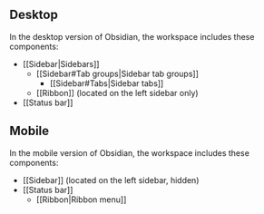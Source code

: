 
## Desktop

In the desktop version of Obsidian, the workspace includes these components:

- [[Sidebar|Sidebars]]
    - [[Sidebar#Tab groups|Sidebar tab groups]]
        - [[Sidebar#Tabs|Sidebar tabs]]
    - [[Ribbon]] (located on the left sidebar only)
- [[Status bar]]

## Mobile

In the mobile version of Obsidian, the workspace includes these components:

- [[Sidebar]] (located on the left sidebar, hidden)
- [[Status bar]]
    - [[Ribbon|Ribbon menu]]